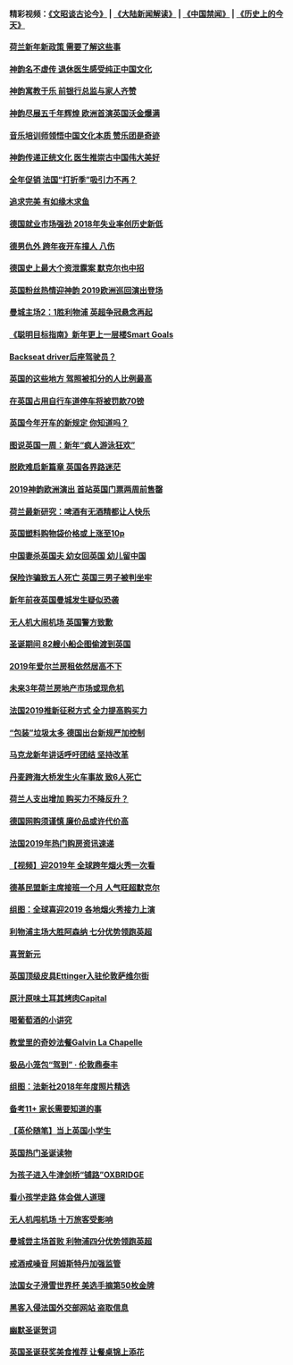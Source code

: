 #### 精彩视频：[《文昭谈古论今》](https://github.com/gfw-breaker/wenzhao/blob/master/README.md?t=01100030) | [《大陆新闻解读》](https://github.com/gfw-breaker/ntdtv-comedy/blob/master/README.md?t=01100030) | [《中国禁闻》](https://github.com/gfw-breaker/ntdtv-news/blob/master/README.md?t=01100030) | [《历史上的今天》](https://github.com/gfw-breaker/today-in-history/blob/master/README.md?t=01100030) 

#### [荷兰新年新政策 需要了解这些事](../pages/nsc974/n10963965.md?t=01100030) 

#### [神韵名不虚传 退休医生感受纯正中国文化](../pages/nsc974/n10962905.md?t=01100030) 

#### [神韵寓教于乐 前银行总监与家人齐赞](../pages/nsc974/n10962993.md?t=01100030) 

#### [神韵尽展五千年辉煌 欧洲首演英国沃金爆满](../pages/nsc974/n10962683.md?t=01100030) 

#### [音乐培训师领悟中国文化本质 赞乐团是奇迹](../pages/nsc974/n10962443.md?t=01100030) 

#### [神韵传递正统文化 医生推崇古中国伟大美好](../pages/nsc974/n10962397.md?t=01100030) 

#### [全年促销 法国“打折季”吸引力不再？](../pages/nsc974/n10961553.md?t=01100030) 

#### [追求完美 有如缘木求鱼](../pages/nsc974/n10962255.md?t=01100030) 

#### [德国就业市场强劲 2018年失业率创历史新低](../pages/nsc974/n10961491.md?t=01100030) 

#### [德男仇外 跨年夜开车撞人 八伤](../pages/nsc974/n10961367.md?t=01100030) 

#### [德国史上最大个资泄露案 默克尔也中招](../pages/nsc974/n10960100.md?t=01100030) 

#### [英国粉丝热情迎神韵 2019欧洲巡回演出登场](../pages/nsc974/n10958683.md?t=01100030) 

#### [曼城主场2：1胜利物浦 英超争冠悬念再起](../pages/nsc974/n10954843.md?t=01100030) 

#### [《聪明目标指南》新年更上一层楼Smart Goals](../pages/nsc974/n10954583.md?t=01100030) 

#### [Backseat driver后座驾驶员？](../pages/nsc974/n10954192.md?t=01100030) 

#### [英国的这些地方 驾照被扣分的人比例最高](../pages/nsc974/n10954152.md?t=01100030) 

#### [在英国占用自行车道停车将被罚款70镑](../pages/nsc974/n10954142.md?t=01100030) 

#### [英国今年开车的新规定 你知道吗？](../pages/nsc974/n10953267.md?t=01100030) 

#### [图说英国一周：新年“疯人游泳狂欢”](../pages/nsc974/n10953234.md?t=01100030) 

#### [脱欧难启新篇章 英国各界路迷茫](../pages/nsc974/n10951727.md?t=01100030) 

#### [2019神韵欧洲演出 首站英国门票两周前售罄](../pages/nsc974/n10951678.md?t=01100030) 

#### [荷兰最新研究：啤酒有无酒精都让人快乐](../pages/nsc974/n10950834.md?t=01100030) 

#### [英国塑料购物袋价格或上涨至10p](../pages/nsc974/n10951770.md?t=01100030) 

#### [中国妻杀英国夫 幼女回英国 幼儿留中国](../pages/nsc974/n10951754.md?t=01100030) 

#### [保险诈骗致五人死亡 英国三男子被判坐牢](../pages/nsc974/n10951747.md?t=01100030) 

#### [新年前夜英国曼城发生疑似恐袭](../pages/nsc974/n10951741.md?t=01100030) 

#### [无人机大闹机场 英国警方致歉](../pages/nsc974/n10951733.md?t=01100030) 

#### [圣诞期间 82艘小船企图偷渡到英国](../pages/nsc974/n10951711.md?t=01100030) 

#### [2019年爱尔兰房租依然居高不下](../pages/nsc974/n10950906.md?t=01100030) 

#### [未来3年荷兰房地产市场或现危机](../pages/nsc974/n10950888.md?t=01100030) 

#### [法国2019推新征税方式 全力提高购买力](../pages/nsc974/n10946987.md?t=01100030) 

#### [“包装”垃圾太多 德国出台新规严加控制](../pages/nsc974/n10948358.md?t=01100030) 

#### [马克龙新年讲话呼吁团结 坚持改革](../pages/nsc974/n10947012.md?t=01100030) 

#### [丹麦跨海大桥发生火车事故 致6人死亡](../pages/nsc974/n10948353.md?t=01100030) 

#### [荷兰人支出增加 购买力不降反升？](../pages/nsc974/n10948390.md?t=01100030) 

#### [德国网购须谨慎 廉价品或许代价高](../pages/nsc974/n10948233.md?t=01100030) 

#### [法国2019年热门购房资讯速递](../pages/nsc974/n10947033.md?t=01100030) 

#### [【视频】迎2019年 全球跨年烟火秀一次看](../pages/nsc974/n10946627.md?t=01100030) 

#### [德基民盟新主席接班一个月 人气旺超默克尔](../pages/nsc974/n10946634.md?t=01100030) 

#### [组图：全球喜迎2019 各地烟火秀接力上演](../pages/nsc974/n10945584.md?t=01100030) 

#### [利物浦主场大胜阿森纳 七分优势领跑英超](../pages/nsc974/n10945421.md?t=01100030) 

#### [喜贺新元](../pages/nsc974/n10936605.md?t=01100030) 

#### [英国顶级皮具Ettinger入驻伦敦萨维尔街](../pages/nsc974/n10936595.md?t=01100030) 

#### [原汁原味土耳其烤肉Capital](../pages/nsc974/n10936573.md?t=01100030) 

#### [喝葡萄酒的小讲究](../pages/nsc974/n10936535.md?t=01100030) 

#### [教堂里的奇妙法餐Galvin La Chapelle](../pages/nsc974/n10935913.md?t=01100030) 

#### [极品小笼包“驾到” · 伦敦鼎泰丰](../pages/nsc974/n10935791.md?t=01100030) 

#### [组图：法新社2018年年度照片精选](../pages/nsc974/n10935213.md?t=01100030) 

#### [备考11+ 家长需要知道的事](../pages/nsc974/n10934312.md?t=01100030) 

#### [【英伦随笔】当上英国小学生](../pages/nsc974/n10934305.md?t=01100030) 

#### [英国热门圣诞读物](../pages/nsc974/n10934285.md?t=01100030) 

#### [为孩子进入牛津剑桥“铺路”OXBRIDGE](../pages/nsc974/n10934233.md?t=01100030) 

#### [看小孩学走路 体会做人道理](../pages/nsc974/n10934169.md?t=01100030) 

#### [无人机闯机场  十万旅客受影响](../pages/nsc974/n10934028.md?t=01100030) 

#### [曼城尝主场首败 利物浦四分优势领跑英超](../pages/nsc974/n10932818.md?t=01100030) 

#### [戒酒戒噪音 阿姆斯特丹加强监管](../pages/nsc974/n10928070.md?t=01100030) 

#### [法国女子滑雪世界杯 美选手摘第50枚金牌](../pages/nsc974/n10927351.md?t=01100030) 

#### [黑客入侵法国外交部网站 盗取信息](../pages/nsc974/n10927269.md?t=01100030) 

#### [幽默圣诞贺词](../pages/nsc974/n10926672.md?t=01100030) 

#### [英国圣诞获奖美食推荐 让餐桌锦上添花](../pages/nsc974/n10926641.md?t=01100030) 

